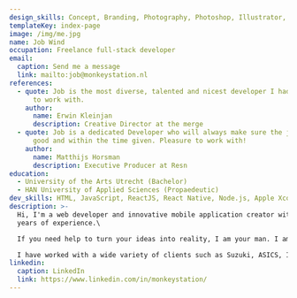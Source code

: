 ```yaml
---
design_skills: Concept, Branding, Photography, Photoshop, Illustrator, Video- & Audio Editing
templateKey: index-page
image: /img/me.jpg
name: Job Wind
occupation: Freelance full-stack developer
email:
  caption: Send me a message
  link: mailto:job@monkeystation.nl
references:
  - quote: Job is the most diverse, talented and nicest developer I had the pleasure
      to work with.
    author:
      name: Erwin Kleinjan
      description: Creative Director at the merge
  - quote: Job is a dedicated Developer who will always make sure the job is done
      good and within the time given. Pleasure to work with!
    author:
      name: Matthijs Horsman
      description: Executive Producer at Resn
education:
  - University of the Arts Utrecht (Bachelor)
  - HAN University of Applied Sciences (Propaedeutic)
dev_skills: HTML, JavaScript, ReactJS, React Native, Node.js, Apple Xcode, FireBase, Social Media APIs, Ghost, Wix, Squarespace, GitHub, PHP, SQL, JSON, XML
description: >-
  Hi, I'm a web developer and innovative mobile application creator with over 15
  years of experience.\

  If you need help to turn your ideas into reality, I am your man. I am what you would call a "one-stop shop", having considerable experience in the technical realisation and a good understanding of the creative side of the process.\

  I have worked with a wide variety of clients such as Suzuki, ASICS, IKEA, TomTom, Brooks, KLM and many more.
linkedin:
  caption: LinkedIn
  link: https://www.linkedin.com/in/monkeystation/
---
```

